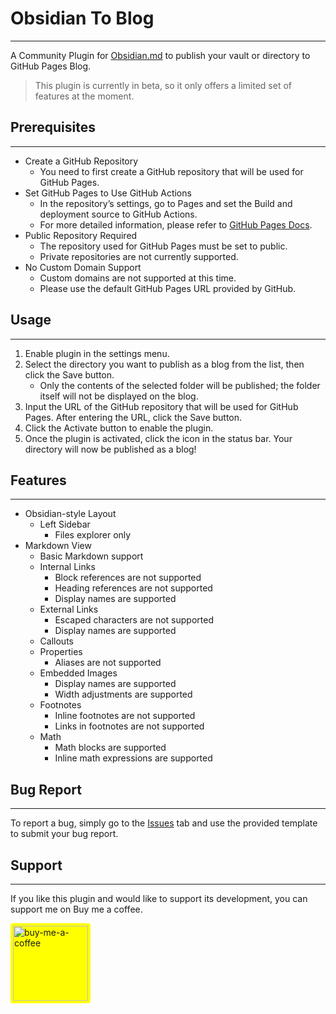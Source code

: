 # Obsidian To Blog

---

A Community Plugin for [Obsidian.md](https://obsidian.md/) to publish your vault or directory to GitHub Pages Blog.   

> This plugin is currently in beta, so it only offers a limited set of features at the moment.

## Prerequisites

---

- Create a GitHub Repository   
  - You need to first create a GitHub repository that will be used for GitHub Pages.
- Set GitHub Pages to Use GitHub Actions   
  - In the repository’s settings, go to Pages and set the Build and deployment source to GitHub Actions.   
  - For more detailed information, please refer to [GitHub Pages Docs](https://docs.github.com/en/pages/getting-started-with-github-pages/configuring-a-publishing-source-for-your-github-pages-site#publishing-with-a-custom-github-actions-workflow).
- Public Repository Required   
  - The repository used for GitHub Pages must be set to public.
  - Private repositories are not currently supported.
- No Custom Domain Support   
  - Custom domains are not supported at this time. 
  - Please use the default GitHub Pages URL provided by GitHub.

## Usage

---

1. Enable plugin in the settings menu.
2. Select the directory you want to publish as a blog from the list, then click the Save button.
   - Only the contents of the selected folder will be published; the folder itself will not be displayed on the blog.
3. Input the URL of the GitHub repository that will be used for GitHub Pages. After entering the URL, click the Save button.
4. Click the Activate button to enable the plugin.
5. Once the plugin is activated, click the icon in the status bar. Your directory will now be published as a blog!

## Features

---
- Obsidian-style Layout
  - Left Sidebar
    - Files explorer only
- Markdown View
  - Basic Markdown support
  - Internal Links
    - Block references are not supported
    - Heading references are not supported
    - Display names are supported
  - External Links
    - Escaped characters are not supported
    - Display names are supported
  - Callouts
  - Properties
    - Aliases are not supported
  - Embedded Images
    - Display names are supported
    - Width adjustments are supported
  - Footnotes
    - Inline footnotes are not supported
    - Links in footnotes are not supported
  - Math
    - Math blocks are supported
    - Inline math expressions are supported
## Bug Report

---

To report a bug, simply go to the [Issues](https://github.com/barkstone2/obsidian-to-blog/issues) tab and use the provided template to submit your bug report.

## Support

---

If you like this plugin and would like to support its development, you can support me on Buy me a coffee.

<a href="https://www.buymeacoffee.com/barkstone2" target="_blank">
    <img src="https://downloads.intercomcdn.com/i/o/234105/0d29fbdf17e257cdfc2ba1ba/7103925065c5e9bd6ac7ac9efd453fd7.png" alt="buy-me-a-coffee" style="background-color: yellow; border-radius: 4px; padding: 4px; width: 120px;">
</a>